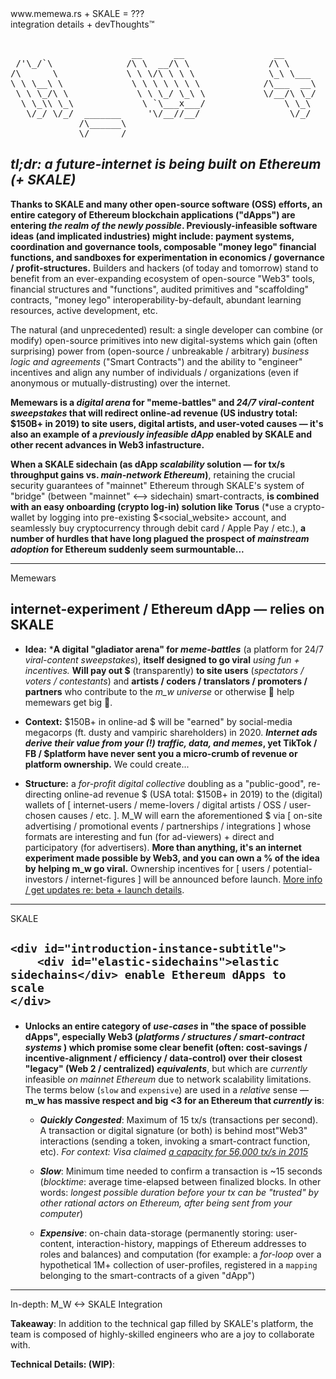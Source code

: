 <div id="postTop">
	
<div id="title">
www.memewa.rs + SKALE = ??? 
</div>

<div id="subtitle">
integration details  +  devThoughts™
</div>

</div>

<pre>    
                       __      __                 __                  ____        __  __      ______      __         ____                                          _       _       _    
 /'\_/`\              /\ \  __/\ \               /\ \                /\  _`\     /\ \/\ \    /\  _  \    /\ \       /\  _`\                _______               /'_`\   /'_`\   /'_`\  
/\      \             \ \ \/\ \ \ \              \_\ \___            \ \,\L\_\   \ \ \/'/'   \ \ \L\ \   \ \ \      \ \ \L\_\             /\______\             /\_\/\`\/\_\/\`\/\_\/\`\
\ \ \__\ \             \ \ \ \ \ \ \            /\___  __\            \/_\__ \    \ \ , <     \ \  __ \   \ \ \  __  \ \  _\L             \/______/_            \/_//'/'\/_//'/'\/_//'/'
 \ \ \_/\ \             \ \ \_/ \_\ \           \/__/\ \_/              /\ \L\ \   \ \ \\`\    \ \ \/\ \   \ \ \L\ \  \ \ \L\ \             /\______\              /\_\    /\_\    /\_\ 
  \ \_\\ \_\             \ `\___x___/               \ \_\               \ `\____\   \ \_\ \_\   \ \_\ \_\   \ \____/   \ \____/             \/______/              \/\_\   \/\_\   \/\_\
   \/_/ \/_/  _______     '\/__//__/                 \/_/                \/_____/    \/_/\/_/    \/_/\/_/    \/___/     \/___/                                      \/_/    \/_/    \/_/
             /\______\                                                                                                                                                                  
             \/______/
</pre>


***tl;dr:** a future-internet is being built on Ethereum (+ SKALE)*
---

**Thanks to SKALE and many other open-source software (OSS) efforts, an entire category of Ethereum blockchain applications ("dApps") are entering *the realm of the newly possible*. Previously-infeasible software ideas (and implicated industries) might include: payment systems, coordination and governance tools,  composable "money lego" financial functions, and sandboxes for experimentation in economics / governance / profit-structures.**  Builders and hackers (of today and tomorrow) stand to benefit from an ever-expanding ecosystem of open-source "Web3" tools, financial structures and "functions", audited primitives and "scaffolding" contracts, "money lego" interoperability-by-default, abundant learning resources, active development, etc. 

The natural (and unprecedented) result: a single developer can combine (or modify) open-source primitives into new digital-systems which gain (often surprising) power from (open-source / unbreakable / arbitrary)  *business logic and agreements* ("Smart Contracts") and the ability to "engineer" incentives and align any number of individuals / organizations (even if anonymous or mutually-distrusting) over the internet. 

**Memewars is a *digital arena* for "meme-battles" and *24/7 viral-content sweepstakes* that will redirect online-ad revenue (US industry total: $150B+ in 2019) to site users, digital artists, and user-voted causes — it's also an example of a *previously infeasible dApp* enabled by SKALE and other recent advances in Web3 infastructure.**

**When a SKALE sidechain (as dApp *scalability* solution — for tx/s throughput gains vs. *main-network Ethereum*)**, retaining the crucial security guarantees of "mainnet" Ethereum through SKALE's system of "bridge" (between "mainnet" <--> sidechain) smart-contracts,  **is combined with an easy onboarding (crypto log-in) solution like Torus** (*use a crypto-wallet by logging into pre-existing $<social_website> account, and seamlessly buy cryptocurrency through debit card / Apple Pay / etc.), **a number of hurdles that have long plagued the prospect of *mainstream adoption* for Ethereum suddenly seem surmountable...**


---
<div id="introductions">
<div id="introductionsTitle">
<!-- Introduction: -->
<div id="introducingName">
	Memewars
	</div>
</div>
</div>	


<h2 id="introduction-instance-title"> 

<div id="introduction-instance-subtitle">
internet-experiment / Ethereum dApp — relies on SKALE 
	 
</div>
</h2>

- **Idea:** ***A digital "gladiator arena" for *meme-battles*** (a platform for 24/7 *viral-content sweepstakes*), **itself designed to go viral** *using fun + incentives.* **Will pay out $** (transparently) **to site users** (*spectators / voters / contestants*) and **artists / coders / translators / promoters / partners** who contribute to the *m_w universe* or otherwise 🚀 help memewars get big 🚀.

- **Context:** $150B+ in online-ad $ will be "earned" by social-media megacorps (ft. dusty and vampiric shareholders) in 2020. ***Internet ads derive their value from your (!) traffic, data, and memes*, yet TikTok / FB / $platform have never sent you a micro-crumb of revenue or platform ownership.** We could create...

- **Structure:** a *for-profit digital collective* doubling as a "public-good", re-directing online-ad revenue $ (USA total: $150B+ in 2019) to the (digital) wallets of [ internet-users / meme-lovers / digital artists / OSS / user-chosen causes / etc. ]. M_W will earn the aforementioned $ via [ on-site advertising / promotional events / partnerships / integrations ] whose formats are interesting and fun (for ad-viewers) + direct and participatory (for advertisers). **More than anything, it's an internet experiment made possible by Web3, and you can own a % of the idea by helping m_w go viral.** Ownership incentives for [ users / potential-investors / internet-figures ] will be announced before launch.  [More info / get updates re: beta + launch details](https://trello.com/b/gLY2a5Zc/wwwmemewars).

---

<div id="introductionsSKALE">
<div id="introductionsTitleSKALE">
<!-- Introduction: -->
	<div id="introducingName">
	SKALE
	</div>
</div>
</div>	

<h2 id="introduction-instance-title"> 

	<div id="introduction-instance-subtitle">
		<div id="elastic-sidechains">elastic sidechains</div> enable Ethereum dApps to scale 
	</div>
</h2>

- **Unlocks an entire category of *use-cases* in "the space of possible dApps", especially Web3 (*platforms / structures / smart-contract systems* ) which promise some clear benefit (often: cost-savings / incentive-alignment / efficiency / data-control) over their closest "legacy" (Web 2 / centralized) *equivalents***, but which are *currently* infeasible *on mainnet Ethereum* due to network scalability limitations. The terms below (`slow` and `expensive`) are used in a *relative* sense — **m_w has massive respect and big <3 for an Ethereum that *currently* is**:

  - ***Quickly Congested***: Maximum of 15  tx/s (transactions per second). A transaction or digital signature (or both) is behind most"Web3" interactions (sending a token, invoking a smart-contract function, etc).   *For context: Visa claimed [a capacity for 56,000 tx/s in 2015](https://usa.visa.com/dam/VCOM/download/corporate/media/visa-fact-sheet-Jun2015.pdf)*
  
  - ***Slow***: Minimum time needed to confirm a transaction is ~15 seconds (*blocktime*: average time-elapsed between finalized blocks. In other words: *longest possible duration before your tx can be "trusted" by other rational actors on Ethereum, after being sent from your computer*)	 
    
  - ***Expensive***: on-chain data-storage (permanently storing: user-content, interaction-history, mappings of Ethereum addresses to roles and balances) and computation (for example: a *for-loop* over a hypothetical 1M+ collection of user-profiles, registered in a `mapping` belonging to the smart-contracts of a given "dApp") 

---

<div id="in-depth-section">
<div id="in-depth-section-title">
In-depth: M_W <-> SKALE Integration 
</div>
</div>	

**Takeaway**: In addition to the technical gap filled by SKALE's platform, the team is composed of highly-skilled engineers who are a joy to collaborate with.  

**Technical Details: (WIP)**:



